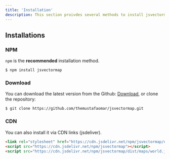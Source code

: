 ```yaml
---
title: 'Installation'
description: This section proivdes several methods to install jsvectormap.
---
```


## Installations

### NPM
`npm` is the **recommended** installation method.

```shell
$ npm install jsvectormap
```

### Download
You can download the latest version from the Github: [Download](https://github.com/themustafaomar/jsvectormap/archive/refs/heads/master.zip), or clone the repository:

```shell
$ git clone https://github.com/themustafaomar/jsvectormap.git
```

### CDN
You can also install it via CDN links (jsdeliver).

```html
<link rel="stylesheet" href="https://cdn.jsdelivr.net/npm/jsvectormap/dist/css/jsvectormap.min.css" />
<script src="https://cdn.jsdelivr.net/npm/jsvectormap"></script>
<script src="https://cdn.jsdelivr.net/npm/jsvectormap/dist/maps/world.js"></script>
```